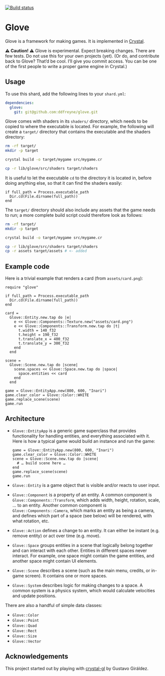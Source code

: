 [![Build status](http://img.shields.io/travis/ddfreyne/glove.svg)](https://travis-ci.org/ddfreyne/glove)

# Glove

Glove is a framework for making games. It is implemented in [Crystal](https://crystal-lang.org/).

**⚠ Caution! ⚠** Glove is experimental. Expect breaking changes. There are few tests. Do not use this for your own projects (yet). (Or do, and contribute back to Glove? That’d be cool. I’ll give you commit access. You can be one of the first people to write a proper game engine in Crystal.)

## Usage

To use this shard, add the following lines to your `shard.yml`:

```yaml
dependencies:
  glove:
    git: git@github.com:ddfreyne/glove.git
```

Glove comes with shaders in its `shaders/` directory, which needs to be copied to where the executable is located. For example, the following will create a `target/` directory that contains the executable and the shaders directory:

```bash
rm -rf target/
mkdir -p target

crystal build -o target/mygame src/mygame.cr

cp -r lib/glove/src/shaders target/shaders
```

It is useful to let the executable `cd` to the directory it is located in, before doing anything else, so that it can find the shaders easily:

```crystal
if full_path = Process.executable_path
  Dir.cd(File.dirname(full_path))
end
```

The `target/` directory should also include any assets that the game needs to run; a more complete build script could therefore look as follows:

```bash
rm -rf target/
mkdir -p target

crystal build -o target/mygame src/mygame.cr

cp -r lib/glove/src/shaders target/shaders
cp -r assets target/assets # <- added
```

## Example code

Here is a trivial example that renders a card (from `assets/card.png`):

```crystal
require "glove"

if full_path = Process.executable_path
  Dir.cd(File.dirname(full_path))
end

card =
  Glove::Entity.new.tap do |e|
    e << Glove::Components::Texture.new("assets/card.png")
    e << Glove::Components::Transform.new.tap do |t|
      t.width = 140_f32
      t.height = 190_f32
      t.translate_x = 400_f32
      t.translate_y = 300_f32
    end
  end

scene =
  Glove::Scene.new.tap do |scene|
    scene.spaces << Glove::Space.new.tap do |space|
      space.entities << card
    end
  end

game = Glove::EntityApp.new(800, 600, "Inari")
game.clear_color = Glove::Color::WHITE
game.replace_scene(scene)
game.run
```

## Architecture

* `Glove::EntityApp` is a generic game superclass that provides functionality for handling entities, and everything associated with it. Here is how a typical game would build an instance and run the game:

  ```crystal
  game = Glove::EntityApp.new(800, 600, "Inari")
  game.clear_color = Glove::Color::WHITE
  scene = Glove::Scene.new.tap do |scene|
    # … build scene here …
  end
  game.replace_scene(scene)
  game.run
  ```

* `Glove::Entity` is a game object that is visible and/or reacts to user input.

* `Glove::Component` is a property of an entity. A common component is `Glove::Components::Transform`, which adds width, height, rotation, scale, … to an entity. Another common component is `Glove::Components::Camera`, which marks an entity as being a camera, and defines which part of a space (see below) will be rendered, with what rotation, etc.

* `Glove::Action` defines a change to an entity. It can either be instant (e.g. remove entity) or act over time (e.g. move).

* `Glove::Space` groups entities in a scene that logically belong together and can interact with each other. Entities in different spaces never interact. For example, one space might contain the game entities, and another space might contain UI elements.

* `Glove::Scene` describes a scene (such as the main menu, credits, or in-game screen). It contains one or more spaces.

* `Glove::System` describes logic for making changes to a space. A common system is a physics system, which would calculate velocities and update positions.

There are also a handful of simple data classes:

* `Glove::Color`
* `Glove::Point`
* `Glove::Quad`
* `Glove::Rect`
* `Glove::Size`
* `Glove::Vector`

## Acknowledgements

This project started out by playing with [crystal-gl](https://github.com/ggiraldez/crystal-gl) by Gustavo Giráldez.
